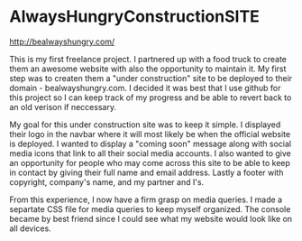 # AlwaysHungryConstructionSITE

http://bealwayshungry.com/

This is my first freelance project. I partnered up with a food truck to create them an awesome website with also the opportunity to maintain it. My first step was to createn them a "under construction" site to be deployed to their domain - bealwayshungry.com. I decided it was best that I use github for this project so I can keep track of my progress and be able to revert back to an old verison if neccessary. 

My goal for this under construction site was to keep it simple. I displayed their logo in the navbar where it will most likely be when the official website is deployed. I wanted to display a "coming soon" message along with social media icons that link to all their social media accounts. I also wanted to give an opportunity for people who may come across this site to be able to keep in contact by giving their full name and email address. Lastly a footer with copyright, company's name, and my partner and I's.

From this experience, I now have a firm grasp on media queries. I made a separtate CSS file for media queries to keep myself organized. The console became by best friend since I could see what my website would look like on all devices.